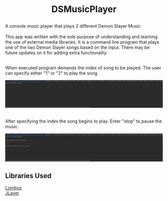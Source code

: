 # <p align="center">DSMusicPlayer</p> 
 A console music player that plays 2 different Demon Slayer Music
 </br></br>
 This app was written with the sole purpose of understanding and learning the use of external media libraries. It is a command line program that plays one of the two    Demon Slayer songs based on the input. There may be future updates on it for adding extra functionality.
 
 </br>
 When executed program demands the index of song to be played. The user can specify either "1" or "2" to play the song.
 <p align="center"><img src="MusicPlayer/src/SharedScreenshot.jpg"></p>
 
 </br>
 After specifying the index the song begins to play. Enter "stop" to pause the music.
 <p align="center"><img src="MusicPlayer/src/SharedScreenshot2.jpg"></p>
 
 
## Libraries Used
[Lomboc](https://projectlombok.org/)
</br>
[JLayer](https://github.com/umjammer/jlayer)
